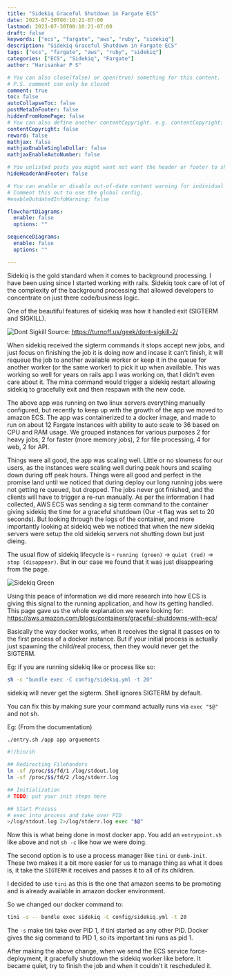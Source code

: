 ```yaml
---
title: "Sidekiq Graceful Shutdown in Fargate ECS"
date: 2023-07-30T00:10:21-07:00
lastmod: 2023-07-30T00:10:21-07:00
draft: false
keywords: ["ecs", "fargate", "aws", "ruby", "sidekiq"]
description: "Sidekiq Graceful Shutdown in Fargate ECS"
tags: ["ecs", "fargate", "aws", "ruby", "sidekiq"]
categories: ["ECS", "Sidekiq", "Fargate"]
author: "Harisankar P S"

# You can also close(false) or open(true) something for this content.
# P.S. comment can only be closed
comment: true
toc: false
autoCollapseToc: false
postMetaInFooter: false
hiddenFromHomePage: false
# You can also define another contentCopyright. e.g. contentCopyright: "This is another copyright."
contentCopyright: false
reward: false
mathjax: false
mathjaxEnableSingleDollar: false
mathjaxEnableAutoNumber: false

# You unlisted posts you might want not want the header or footer to show
hideHeaderAndFooter: false

# You can enable or disable out-of-date content warning for individual post.
# Comment this out to use the global config.
#enableOutdatedInfoWarning: false

flowchartDiagrams:
  enable: false
  options: ""

sequenceDiagrams:
  enable: false
  options: ""

---
```


Sidekiq is the gold standard when it comes to background processing. I have been using since I started working with rails. Sidekiq took care of lot of the complexity of the background processing that allowed developers to concentrate on just there code/business logic.

One of the beautiful features of sidekiq was how it handled exit (SIGTERM and SIGKILL).

![Dont Sigkill](https://turnoff.us/image/en/dont-sigkill-2.png)
Source: https://turnoff.us/geek/dont-sigkill-2/

When sidekiq received the sigterm commands it stops accept new jobs, and just focus on finishing the job it is doing now and incase it can't finish, it will requeue the job to another available worker or keep it in the queue for another worker (or the same worker) to pick it up when available.
This was working so well for years on rails app I was working on, that I didn't even care about it. The mina command would trigger a sidekiq restart allowing sidekiq to gracefully exit and then respawn with the new code.

The above app was running on two linux servers everything manually configured, but recently to keep up with the growth of the app we moved to amazon ECS. The app was containerized to a docker image, and made to run on about 12 Fargate Instances with ability to auto scale to 36 based on CPU and RAM usage. We grouped instances for various purposes 2 for heavy jobs, 2 for faster (more memory jobs), 2 for file processing, 4 for web, 2 for API.

<!--more-->

Things were all good, the app was scaling well. Little or no slowness for our users, as the instances were scaling well during peak hours and scaling down during off peak hours. Things were all good and perfect in the promise land until we noticed that during deploy our long running jobs were not getting re queued, but dropped. The jobs never got finished, and the clients will have to trigger a re-run manually. As per the information I had collected, AWS ECS was sending a sig term command to the container giving sidekiq the time for a graceful shutdown (Our -t flag was set to 20 seconds). But looking through the logs of the container, and more importantly looking at sidekiq web we noticed that when the new sidekiq servers were setup the old sidekiq servers not shutting down but just dieing.

The usual flow of sidekiq lifecycle is - `running (green)` -> `quiet (red)` -> `stop (disappear)`.
But in our case we found that it was just disappearing from the page.

![Sidekiq Green](/images/sidekiq-gracefully-shutdown/green.png)

Using this peace of information we did more research into how ECS is giving this signal to the running application, and how its getting handled. This page gave us the whole explanation we were looking for: https://aws.amazon.com/blogs/containers/graceful-shutdowns-with-ecs/

Basically the way docker works, when it receives the signal it passes on to the first process of a docker instance. But if your initial process is actually just spawning the child/real process, then they would never get the SIGTERM.

Eg: if you are running sidekiq like or process like so:

```sh
sh -c "bundle exec -C config/sidekiq.yml -t 20"
```

sidekiq will never get the sigterm. Shell ignores SIGTERM by default.

You can fix this by making sure your command actually runs via `exec "$@"` and not sh.

Eg: (From the documentation)
```sh
./entry.sh /app app arguements
```

```sh
#!/bin/sh

## Redirecting Filehanders
ln -sf /proc/$$/fd/1 /log/stdout.log
ln -sf /proc/$$/fd/2 /log/stderr.log

## Initialization
# TODO: put your init steps here

## Start Process
# exec into process and take over PID
>/log/stdout.log 2>/log/stderr.log exec "$@"
```

Now this is what being done in most docker app. You add an `entrypoint.sh` like above and not `sh -c` like how we were doing.

The second option is to use a process manager like `tini` or `dumb-init`. These two makes it a bit more easier for us to manage thing as what it does is, it take the `SIGTERM` it receives and passes it to all of its children.

I decided to use `tini` as this is the one that amazon seems to be promoting and is already available in amazon docker environment.

So we changed our docker command to:

```sh
tini -s -- bundle exec sidekiq -C config/sidekiq.yml -t 20
```

The `-s` make tini take over PID 1, if tini started as any other PID. Docker gives the sig command to PID 1, so its important tini runs as pid 1.

After making the above change, when we send the ECS service force-deployment, it gracefully shutdown the sidekiq worker like before. It became quiet, try to finish the job and when it couldn't it rescheduled it.
